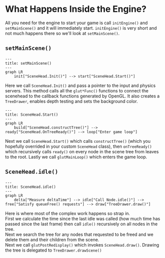 # What Happens Inside the Engine?
All you need for the engine to start your game is call ```initEngine()``` and ```setMainScene()``` and it will immediately start. ```initEngine()``` is very short and not much happens there so we'll look at ```setMainScene()```.  

## `setMainScene()`
```mermaid
--- 
title: setMainScene() 
---
graph LR
    init["SceneHead.Init()"] --> start["SceneHead.Start()"]
```
Here we call ```SceneHead.Init()``` and pass a pointer to the input and physics servers. This method calls all the ```glut*Func()``` functions to connect the scenehead to the callback functions generated by OpenGL. It also creates a ```TreeDrawer```, enables depth testing and sets the background color.  
```mermaid
--- 
title: SceneHead.Start() 
---
graph LR
    build["SceneHead.constructTree()"] --> ready["SceneHead.OnTreeReady()"] --> loop["Enter game loop"]
```
Next we call `SceneHead.Start()` which calls `constructTree()` (which you hopefully overrided in your custom `SceneHead` class), then `onTreeReady()` which recursively calls `ready()` on every node in the scene tree from leaves to the root. Lastly we call `glutMainLoop()` which enters the game loop.

## `SceneHead.idle()`
```mermaid
--- 
title: SceneHead.idle() 
---
graph LR
    delta["Measure deltaTime"] --> idle["Call Node.idle()"] --> free["Satisfy queueFree() requests"] --> draw["TreeDrawer.draw()"]
```
Here is where most of the complex work happens so strap in.  
First we calculate the time since the last idle was called (how much time has passed since the last frame) then call `idle()` recursively on all nodes in the tree.  
Next we search the tree for any nodes that requested to be freed and we delete them and their children from the scene.  
Next we call `glutPostRedisplay()` which invokes `SceneHead.draw()`. Drawing the tree is delegated to `TreeDrawer.drawScene()`
 